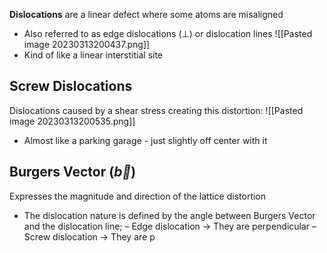 **Dislocations** are a linear defect where some atoms are misaligned
- Also referred to as edge dislocations ($\bot$) or dislocation lines
![[Pasted image 20230313200437.png]]
- Kind of like a linear interstitial site

## Screw Dislocations
Dislocations caused by a shear stress creating this distortion:
![[Pasted image 20230313200535.png]]
- Almost like a parking garage - just slightly off center with it

## Burgers Vector ($\vec b$)
Expresses the magnitude and direction of the lattice distortion
- The dislocation nature is defined by the angle between Burgers Vector and the dislocation line;
	– Edge dislocation → They are perpendicular
	– Screw dislocation → They are p